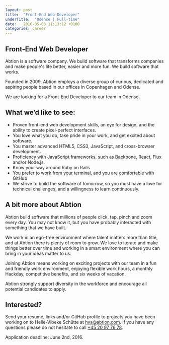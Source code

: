 ```yaml
---
layout: post
title:  "Front-End Web Developer"
underTitle:  "Odense | Full-time"
date:   2016-05-03 11:13:12 +0100
categories: career
---
```


## Front-End Web Developer

Abtion is a software company. We build software that transforms companies and make people's life better, easier and more fun. We build software that works.

Founded in 2009, Abtion employs a diverse group of curious, dedicated and aspiring people based in our offices in Copenhagen and Odense.

We are looking for a Front-End Developer to our team in Odense.

## What we’d like to see:

- Proven front-end web development skills, an eye for design, and the ability to create pixel-perfect interfaces.
- You love what you do, take pride in your work, and get excited about software.
- You master advanced HTML5, CSS3, JavaScript, and cross-browser development.
- Proficiency with JavaScript frameworks, such as Backbone, React, Flux and/or Node.js.
- Know your way around Ruby on Rails
- You prefer to work from your terminal, and you are comfortable with GitHub
- We strive to build the software of tomorrow, so you must have a love for technical challenges, and a willingness to learn    continuously.


## A bit more about Abtion

Abtion build software that millions of people click, tap, pinch and zoom every day. You may not know it, but you have probably interacted with something that we have built.

We work in an ego-free environment where talent matters more than title, and at Abtion there is plenty of room to grow. We love to iterate and make things better over time and working in a smart environment where you can bring in your ideas matter to us.

Joining Abtion means working on exciting projects with our team in a fun and friendly work environment, enjoying flexible work hours, a monthly Hackday, competitive benefits, and six weeks of vacation.

Abtion strongly support diversity in the workforce and encourage all potential candidates to apply.

<div class="splitter"></div>

## Interested?

Send your resumé, links and/or GitHub profile to projects you have been working on to Helle-Vibeke Schütte at [hvs@abtion.com](mailto:hvs@abtion.com). If you have any questions please do not hesitate to call [+45 20 97 76 78](tel:+4520977678).

Application deadline: June 2nd, 2016.
